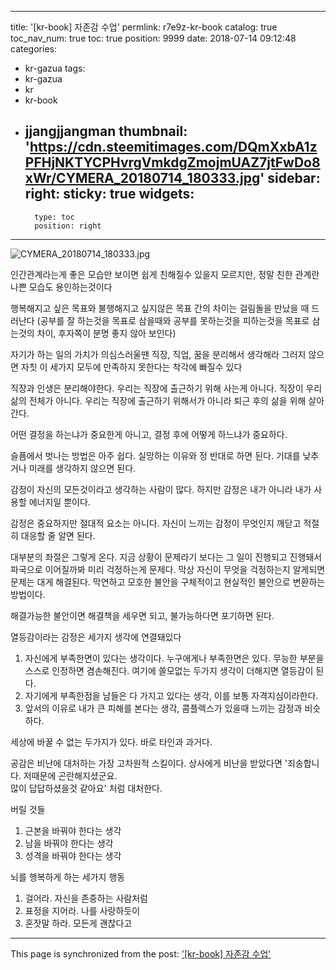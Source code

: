 
---
title: '[kr-book] 자존감 수업'
permlink: r7e9z-kr-book
catalog: true
toc_nav_num: true
toc: true
position: 9999
date: 2018-07-14 09:12:48
categories:
- kr-gazua
tags:
- kr-gazua
- kr
- kr-book
- jjangjjangman
thumbnail: 'https://cdn.steemitimages.com/DQmXxbA1zPFHjNKTYCPHvrgVmkdgZmojmUAZ7jtFwDo8xWr/CYMERA_20180714_180333.jpg'
sidebar:
    right:
        sticky: true
widgets:
    -
        type: toc
        position: right
---


![CYMERA_20180714_180333.jpg](https://cdn.steemitimages.com/DQmXxbA1zPFHjNKTYCPHvrgVmkdgZmojmUAZ7jtFwDo8xWr/CYMERA_20180714_180333.jpg)


인간관계라는게 좋은 모습만 보이면 
쉽게 친해질수 있을지 모르지만, 
정말 친한 관계란 나쁜 모습도 
용인하는것이다

행복해지고 싶은 목표와
불행해지고 싶지않은 목표 간의 차이는
걸림돌을 만났을 때 드러난다
(공부를 잘 하는것을 목표로 삼을때와 
공부를 못하는것을 피하는것을 
목표로 삼는것의 차이, 
후자쪽이 분명 좋지 않아 보인다)

자기가 하는 일의 가치가 의심스러울땐
직장, 직업,  꿈을 분리해서 생각해라
그러지 않으면 자칫 이 세가지 모두에
만족하지 못한다는 착각에 빠질수 있다

직장과 인생은 분리해야한다.
우리는 직장에 출근하기 위해 
사는게 아니다.
직장이 우리 삶의 전체가 아니다.
우리는 직장에 출근하기 위해서가 아니라
퇴근 후의 삶을 위해 살아간다.

어떤 결정을 하는냐가 중요한게 아니고,
결정 후에 어떻게 하느냐가 중요하다.

슬픔에서 벗나는 방법은 아주 쉽다.
실망하는 이유와 정 반대로 하면 된다.
기대를 낮추거나 미래를 생각하지 않으면 된다.

감정이 자신의 모든것이라고 
생각하는 사람이 많다.
하지만 감정은 내가 아니라 
내가 사용할 에너지일 뿐이다.

감정은 중요하지만 
절대적 요소는 아니다.
자신이 느끼는 감정이 
무엇인지 깨닫고 
적절히 대응할 줄 알면 된다.

대부분의 좌절은 그렇게 온다.
지금 상황이 문제라기 보다는
그 일이 진행되고 진행돼서 파국으로 
이어질까봐 미리 걱정하는게 문제다.
막상 자신이 무엇을 걱정하는지 알게되면
문제는 대게 해결된다.
막연하고 모호한 불안을 
구체적이고 현실적인 불안으로 
변환하는 방법이다.

해결가능한 불안이면 
해결책을 세우면 되고,
불가능하다면 포기하면 된다.

열등감이라는 감정은 
세가지 생각에 연결돼있다
1. 자신에게 부족한면이 있다는 생각이다.
     누구에게나 부족한면은 있다.
     무능한 부분을 스스로 인정하면 겸손해진다.
     여기에 쓸모없는 두가지 생각이 더해지면
     열등감이 된다.
2. 자기에게 부족한점을 남들은 다 가지고 
    있다는 생각,  이를 보통 자격지심이라한다.
3. 앞서의 이유로 내가 큰 피해를 본다는 생각,
    콤플렉스가 있을때 느끼는 감정과 비슷하다.

세상에 바꿀 수 없는 두가지가 있다.
바로 타인과 과거다.

공감은 비난에 대처하는
가장 고차원적 스킬이다.
상사에게 비난을 받았다면
'죄송합니다.  저때문에 곤란해지셨군요.  
많이 답답하셨을것 같아요' 처럼 대처한다.

버릴 것들
1. 근본을 바꿔야 한다는 생각
2. 남을 바꿔야 한다는 생각
3. 성격을 바꿔야 한다는 생각


뇌를 행복하게 하는 세가지 행동
1. 걸어라.  자신을 존중하는 사람처럼
2. 표정을 지어라.  나를 사랑하듯이
3. 혼잣말 하라.  모든게 괜찮다고

- - -

This page is synchronized from the post: ['[kr-book] 자존감 수업'](https://steemit.com/@lucky2015/r7e9z-kr-book)
